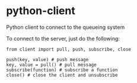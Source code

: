 # python-client
Python client to connect to the queueing system

To connect to the server, just do the following:

```
from client import pull, push, subscribe, close

push(key, value) # push message
key, value = pull() # pull message
subscribe(function) # subscribe a function
close() # close the client and unsubscribe
```
